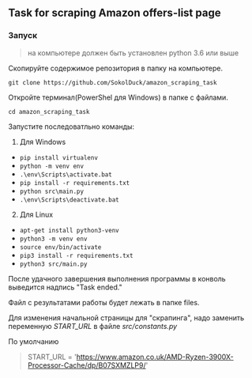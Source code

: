 ## Task for scraping Amazon offers-list page

### Запуск

> на компьютере должен быть установлен python 3.6 или выше

Скопируйте содержимое репозитория в папку на компьютере.

`git clone https://github.com/SokolDuck/amazon_scraping_task`

Откройте терминал(PowerShel для Windows) в папке с файлами.

`cd amazon_scraping_task`

Запустите последоватльно команды: 
1. Для Windows  
 - `pip install virtualenv`
 - `python -m venv env`
 - `.\env\Scripts\activate.bat`
 - `pip install -r requirements.txt`
 - `python src\main.py`
 - `.\env\Scripts\deactivate.bat`
2. Для Linux  
  - `apt-get install python3-venv`
  - `python3 -m venv env`
  - `source env/bin/activate`
  - `pip3 install -r requirements.txt`
  - `python3 src/main.py`
  
После удачного завершения выполнения программы в конволь выведится надпись "Task ended."

Файл с результатами работы будет лежать в папке files.

Для изменения начальной страницы для "скрапинга", надо заменить переменную _START_URL_ в файле _src/constants.py_

По умолчанию 
> START_URL = 'https://www.amazon.co.uk/AMD-Ryzen-3900X-Processor-Cache/dp/B07SXMZLP9/'
